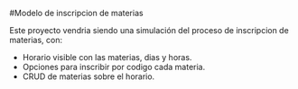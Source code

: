 #Modelo de inscripcion de materias

Este proyecto vendria siendo una simulación del proceso de inscripcion de materias, con:

* Horario visible con las materias, dias y horas.
* Opciones para inscribir por codigo cada materia.
* CRUD de materias sobre el horario.
